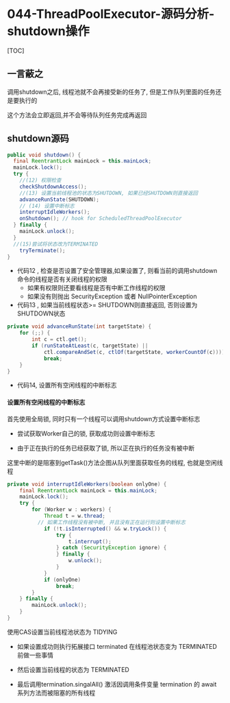 # 044-ThreadPoolExecutor-源码分析-shutdown操作

[TOC]

## 一言蔽之

调用shutdown之后, 线程池就不会再接受新的任务了, 但是工作队列里面的任务还是要执行的

这个方法会立即返回,并不会等待队列任务完成再返回



## shutdown源码

```java
public void shutdown() {
  final ReentrantLock mainLock = this.mainLock;
  mainLock.lock();
  try {
    //(12) 权限检查
    checkShutdownAccess();
    //(13) 设置当前线程池的状态为SHUTDOWN, 如果已经SHUTDOWN则直接返回
    advanceRunState(SHUTDOWN);
    // (14) 设置中断标志
    interruptIdleWorkers();
    onShutdown(); // hook for ScheduledThreadPoolExecutor
  } finally {
    mainLock.unlock();
  }
  //(15)尝试将状态改为TERMINATED
    tryTerminate();
}

```

- 代码12 , 检查是否设置了安全管理器,如果设置了, 则看当前的调用shutdown命令的线程是否有关闭线程的权限
  - 如果有权限则还要看线程是否有中断工作线程的权限
  - 如果没有则抛出 SecurityException 或者 NullPointerException
- 代码13 , 如果当前线程状态>= SHUTDOWN则直接返回, 否则设置为SHUTDOWN状态

```java
private void advanceRunState(int targetState) {
    for (;;) {
        int c = ctl.get();
        if (runStateAtLeast(c, targetState) ||
            ctl.compareAndSet(c, ctlOf(targetState, workerCountOf(c))))
            break;
    }
}
```

- 代码14, 设置所有空闲线程的中断标志

#### 设置所有空闲线程的中断标志

首先使用全局锁, 同时只有一个线程可以调用shutdown方式设置中断标志

- 尝试获取Worker自己的锁, 获取成功则设置中断标志

- 由于正在执行的任务已经获取了锁, 所以正在执行的任务没有被中断

这里中断的是阻塞到getTask()方法企图从队列里面获取任务的线程, 也就是空闲线程

```java
private void interruptIdleWorkers(boolean onlyOne) {
    final ReentrantLock mainLock = this.mainLock;
    mainLock.lock();
    try {
        for (Worker w : workers) {
            Thread t = w.thread;
          // 如果工作线程没有被中断, 并且没有正在运行则设置中断标志
            if (!t.isInterrupted() && w.tryLock()) {
                try {
                    t.interrupt();
                } catch (SecurityException ignore) {
                } finally {
                    w.unlock();
                }
            }
            if (onlyOne)
                break;
        }
    } finally {
        mainLock.unlock();
    }
}
```

使用CAS设置当前线程池状态为 TIDYING 

- 如果设置成功则执行拓展接口 terminated 在线程池状态变为 TERMINATED 前做一些事情

- 然后设置当前线程的状态为 TERMINATED

- 最后调用termination.singalAll() 激活因调用条件变量 termination 的 await 系列方法而被阻塞的所有线程

  